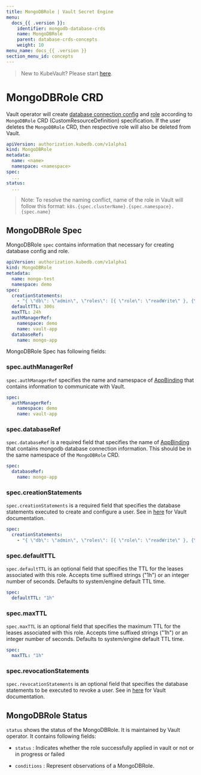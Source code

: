 ```yaml
---
title: MongoDBRole | Vault Secret Engine
menu:
  docs_{{ .version }}:
    identifier: mongodb-database-crds
    name: MongoDBRole
    parent: database-crds-concepts
    weight: 10
menu_name: docs_{{ .version }}
section_menu_id: concepts
---
```


> New to KubeVault? Please start [here](/docs/concepts/README.md).

# MongoDBRole CRD

Vault operator will create [database connection config](https://www.vaultproject.io/api/secret/databases/mongodb.html#configure-connection) and [role](https://www.vaultproject.io/api/secret/databases/index.html#create-role) according to `MongoDBRole` CRD (CustomResourceDefinition) specification. If the user deletes the `MongoDBRole` CRD, then respective role will also be deleted from Vault.

```yaml
apiVersion: authorization.kubedb.com/v1alpha1
kind: MongoDBRole
metadata:
  name: <name>
  namespace: <namespace>
spec:
  ...
status:
  ...
```

> Note: To resolve the naming conflict, name of the role in Vault will follow this format: `k8s.{spec.clusterName}.{spec.namespace}.{spec.name}`

## MongoDBRole Spec

MongoDBRole `spec` contains information that necessary for creating database config and role.

```yaml
apiVersion: authorization.kubedb.com/v1alpha1
kind: MongoDBRole
metadata:
  name: mongo-test
  namespace: demo
spec:
  creationStatements:
    - "{ \"db\": \"admin\", \"roles\": [{ \"role\": \"readWrite\" }, {\"role\": \"read\", \"db\": \"foo\"}] }"
  defaultTTL: 300s
  maxTTL: 24h
  authManagerRef:
    namespace: demo
    name: vault-app
  databaseRef:
    name: mongo-app
```

MongoDBRole Spec has following fields:

### spec.authManagerRef

`spec.authManagerRef` specifies the name and namespace of [AppBinding](/docs/concepts/vault-server-crds/auth-methods/appbinding.md) that contains information to communicate with Vault.

```yaml
spec:
  authManagerRef:
    namespace: demo
    name: vault-app
```

### spec.databaseRef

`spec.databaseRef` is a required field that specifies the name of [AppBinding](/docs/concepts/vault-server-crds/auth-methods/appbinding.md) that contains mongodb database connection information. This should be in the same namespace of the `MongoDBRole` CRD.

```yaml
spec:
  databaseRef:
    name: mongo-app
```

### spec.creationStatements

`spec.creationStatements` is a required field that specifies the database statements executed to create and configure a user. See in [here](https://www.vaultproject.io/api/secret/databases/mongodb.html#creation_statements) for Vault documentation.

```yaml
spec:
  creationStatements:
    - "{ \"db\": \"admin\", \"roles\": [{ \"role\": \"readWrite\" }, {\"role\": \"read\", \"db\": \"foo\"}] }"
```

### spec.defaultTTL

`spec.defaultTTL` is an optional field that specifies the TTL for the leases associated with this role. Accepts time suffixed strings ("1h") or an integer number of seconds. Defaults to system/engine default TTL time.

```yaml
spec:
  defaultTTL: "1h"
```

### spec.maxTTL

`spec.maxTTL` is an optional field that specifies the maximum TTL for the leases associated with this role. Accepts time suffixed strings ("1h") or an integer number of seconds. Defaults to system/engine default TTL time.

```yaml
spec:
  maxTTL: "1h"
```

### spec.revocationStatements

`spec.revocationStatements` is an optional field that specifies the database statements to be executed to revoke a user. See in [here](https://www.vaultproject.io/api/secret/databases/mongodb.html#revocation_statements) for Vault documentation.

## MongoDBRole Status

`status` shows the status of the MongoDBRole. It is maintained by Vault operator. It contains following fields:

- `status` : Indicates whether the role successfully applied in vault or not or in progress or failed

- `conditions` : Represent observations of a MongoDBRole.
